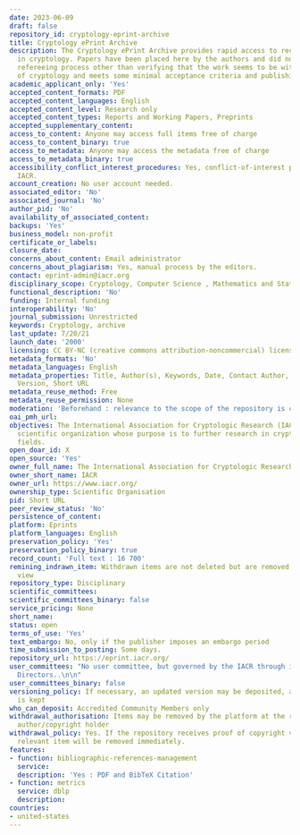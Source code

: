```yaml
---
date: 2023-06-09
draft: false
repository_id: cryptology-eprint-archive
title: Cryptology ePrint Archive
description: The Cryptology ePrint Archive provides rapid access to recent research
  in cryptology. Papers have been placed here by the authors and did not undergo any
  refereeing process other than verifying that the work seems to be within the scope
  of cryptology and meets some minimal acceptance criteria and publishing conditions.
academic_applicant_only: 'Yes'
accepted_content_formats: PDF
accepted_content_languages: English
accepted_content_level: Research only
accepted_content_types: Reports and Working Papers, Preprints
accepted_supplementary_content:
access_to_content: Anyone may access full items free of charge
access_to_content_binary: true
access_to_metadata: Anyone may access the metadata free of charge
access_to_metadata_binary: true
accessibility_conflict_interest_procedures: Yes, conflict-of-interest policy of the
  IACR.
account_creation: No user account needed.
associated_editor: 'No'
associated_journal: 'No'
author_pid: 'No'
availability_of_associated_content:
backups: 'Yes'
business_model: non-profit
certificate_or_labels:
closure_date:
concerns_about_content: Email administrator
concerns_about_plagiarism: Yes, manual process by the editors.
contact: eprint-admin@iacr.org
disciplinary_scope: Cryptology, Computer Science , Mathematics and Statistics
functional_description: 'No'
funding: Internal funding
interoperability: 'No'
journal_submission: Unrestricted
keywords: Cryptology, archive
last_update: 7/20/21
launch_date: '2000'
licensing: CC BY-NC (creative commons attribution-noncommercial) license
metadata_formats: 'No'
metadata_languages: English
metadata_properties: Title, Author(s), Keywords, Date, Contact Author, Available format(s),
  Version, Short URL
metadata_reuse_method: Free
metadata_reuse_permission: None
moderation: 'Beforehand : relevance to the scope of the repository is checked'
oai_pmh_url:
objectives: The International Association for Cryptologic Research (IACR) is a non-profit
  scientific organization whose purpose is to further research in cryptology and related
  fields.
open_doar_id: X
open_source: 'Yes'
owner_full_name: The International Association for Cryptologic Research
owner_short_name: IACR
owner_url: https://www.iacr.org/
ownership_type: Scientific Organisation
pid: Short URL
peer_review_status: 'No'
persistence_of_content:
platform: Eprints
platform_languages: English
preservation_policy: 'Yes'
preservation_policy_binary: true
record_count: 'Full text : 16 700'
remining_indrawn_item: Withdrawn items are not deleted but are removed from public
  view
repository_type: Disciplinary
scientific_committees:
scientific_committees_binary: false
service_pricing: None
short_name:
status: open
terms_of_use: 'Yes'
text_embargo: No, only if the publisher imposes an embargo period
time_submission_to_posting: Some days.
repository_url: https://eprint.iacr.org/
user_committees: "No user committee, but governed by the IACR through its Board of
  Directors..\n\n"
user_committees_binary: false
versioning_policy: If necessary, an updated version may be deposited, and history
  is kept
who_can_deposit: Accredited Community Members only
withdrawal_authorisation: Items may be removed by the platform at the request of the
  author/copyright holder
withdrawal_policy: Yes. If the repository receives proof of copyright violation, the
  relevant item will be removed immediately.
features:
- function: bibliographic-references-management
  service:
  description: 'Yes : PDF and BibTeX Citation'
- function: metrics
  service: dblp
  description:
countries:
- united-states
---
```



